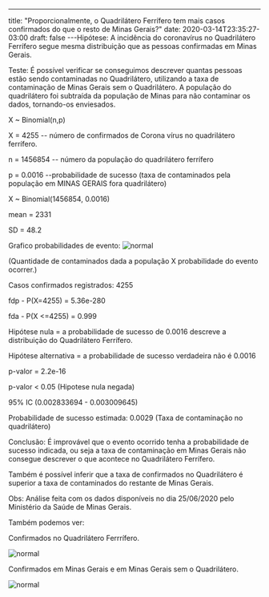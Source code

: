 ---
title: "Proporcionalmente, o Quadrilátero Ferrífero tem mais casos confirmados do que o resto de Minas Gerais?"
date: 2020-03-14T23:35:27-03:00
draft: false
---Hipótese:
A incidência do coronavírus no Quadrilátero Ferrífero segue mesma distribuição que as pessoas confirmadas em Minas Gerais.

Teste:
É possível verificar se conseguimos descrever quantas pessoas estão sendo contaminadas no Quadrilátero, utilizando a taxa de contaminação de Minas Gerais sem o Quadrilátero.
A população do quadrilátero foi subtraída da população de Minas para não contaminar os dados, tornando-os enviesados.

X ~ Binomial(n,p)

X = 4255 -- número de confirmados de Corona vírus no quadrilátero
ferrífero.

n = 1456854 -- número da população do quadrilátero ferrífero

p = 0.0016 --probabilidade de sucesso (taxa de contaminados pela população em MINAS GERAIS fora quadrilátero)

X ~ Binomial(1456854, 0.0016)

mean = 2331

SD = 48.2

Grafico probabilidades de evento:
![normal](/grafico_site_quadri.jpg)

(Quantidade de contaminados dada a população X probabilidade do evento ocorrer.)

Casos confirmados registrados: 4255

fdp - P(X=4255) = 5.36e-280

fda - P(X <=4255) = 0.999


Hipótese nula = a probabilidade de sucesso de 0.0016 descreve a distribuição do Quadrilátero Ferrífero.

Hipótese alternativa = a probabilidade de sucesso verdadeira não é 0.0016


p-valor = 2.2e-16

p-valor < 0.05 (Hipotese nula negada)


95% IC (0.002833694 - 0.003009645)

Probabilidade de sucesso estimada: 0.0029 (Taxa de contaminação no quadrilátero)

Conclusão:
É improvável que o evento ocorrido tenha a probabilidade de sucesso indicada, ou seja a taxa de contaminação em Minas Gerais não consegue descrever o que acontece no Quadrilátero Ferrífero.

Também é possível inferir que a taxa de confirmados no Quadrilátero é superior a taxa de contaminados do restante de Minas Gerais.

Obs: Análise feita com os dados disponíveis no dia 25/06/2020 pelo Ministério da Saúde de Minas Gerais.

Também podemos ver:

Confirmados no Quadrilátero Ferrrífero.

![normal](/grafico_quadrilatero.png)

Confirmados em Minas Gerais e em Minas Gerais sem o Quadrilátero.

![normal](/Comparacao.png)
